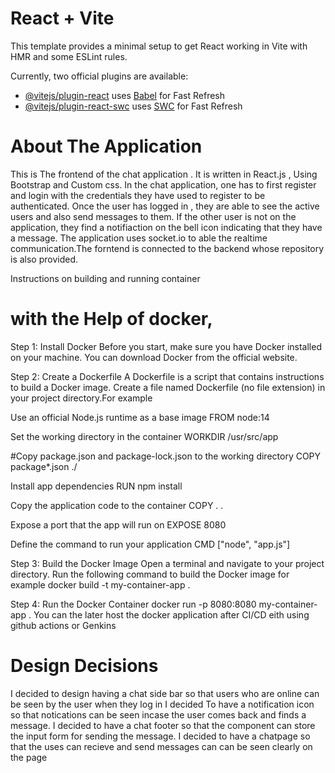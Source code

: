 # React + Vite

This template provides a minimal setup to get React working in Vite with HMR and some ESLint rules.

Currently, two official plugins are available:

- [@vitejs/plugin-react](https://github.com/vitejs/vite-plugin-react/blob/main/packages/plugin-react/README.md) uses [Babel](https://babeljs.io/) for Fast Refresh
- [@vitejs/plugin-react-swc](https://github.com/vitejs/vite-plugin-react-swc) uses [SWC](https://swc.rs/) for Fast Refresh


# About The Application

This is The frontend of the chat application . It is written in React.js , Using Bootstrap and Custom css. 
In the chat application, one has to first register and login with the credentials they have used to register to be authenticated. 
Once the user has logged in , they are able to see the active users and also send messages to them. If the other user is not on the application, they find a notifiaction on the bell icon indicating that they have a message. The application uses socket.io to able the realtime communication.The forntend is connected to the backend whose repository is also provided.

 Instructions on building and running container

# with the Help of docker, 

Step 1: Install Docker
Before you start, make sure you have Docker installed on your machine. You can download Docker from the official website.

Step 2: Create a Dockerfile
A Dockerfile is a script that contains instructions to build a Docker image. Create a file named Dockerfile (no file extension) in your project directory.For example

 Use an official Node.js runtime as a base image
FROM node:14

 Set the working directory in the container
WORKDIR /usr/src/app

#Copy package.json and package-lock.json to the working directory
COPY package*.json ./

 Install app dependencies
RUN npm install

 Copy the application code to the container
COPY . .

 Expose a port that the app will run on
EXPOSE 8080

 Define the command to run your application
CMD ["node", "app.js"]


Step 3: Build the Docker Image
Open a terminal and navigate to your project directory. Run the following command to build the Docker image for example
docker build -t my-container-app .

Step 4: Run the Docker Container
docker run -p 8080:8080 my-container-app
.
You can the later host the docker application after CI/CD  eith using github actions or Genkins


# Design Decisions

I decided to design having a chat side bar so that users who are online can be seen by the user when they log in
I decided To have a notification icon so that notications can be seen incase the user comes back and finds a message.
I decided to have a chat footer so that the component can store the input form for sending the message.
I decided to have a chatpage so that the uses can recieve and send messages can can be seen clearly on the page
